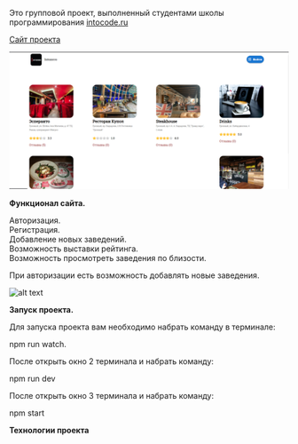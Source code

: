 Это групповой проект, выполненный студентами школы программирования <a href="https://intocode.ru/">intocode.ru</a>


<a href="https://whispering-castle-10972.herokuapp.com/">Сайт проекта</a>



![img_1.png](img_1.png) 



**Функционал сайта.**

Авторизация. <br>
Регистрация.<br>
Добавление новых заведений. <br>
Возможность выставки рейтинга.  <br>
Возможность просмотреть заведения по близости.  <br>


При авторизации есть возможность добавлять новые заведения.

![alt text](../capture_20210730020000964.png)


**Запуск проекта.**

Для запуска проекта вам необходимо набрать команду в терминале: <br>

 npm run watch.


После открыть окно 2 терминала и набрать команду: <br>

npm run dev


После открыть окно 3 терминала и набрать команду: <br>

npm start




**Технологии проекта**

<a href="https://camo.githubusercontent.com/771617f2eac4ed5bc7d9ae680e4edafef9ba31bbb4d0d30ea21cf944dfa62a81/68747470733a2f2f696d672e736869656c64732e696f2f62616467652f2d52656163742d3435623864383f7374796c653d666f722d7468652d6261646765266c6f676f3d7265616374266c6f676f436f6c6f723d7768697465"></a>
<a href="https://camo.githubusercontent.com/9bceb931d755afc93679b5b7fbdffd68403e3c6bb78fe29d1de662cac4be014a/68747470733a2f2f696d672e736869656c64732e696f2f62616467652f2d4769746875622d626c61636b3f7374796c653d666f722d7468652d6261646765266c6f676f3d676974687562266c6f676f436f6c6f723d7768697465"></a>
<a href="https://camo.githubusercontent.com/34d9487f29365780fa14138d197a71172a0e1fb8765fcb28734dcd0770f7eba7/68747470733a2f2f696d672e736869656c64732e696f2f62616467652f2d4865726f6b752d3736344142433f7374796c653d666f722d7468652d6261646765266c6f676f3d6865726f6b75266c6f676f436f6c6f723d7768697465"></a>
<a href="https://camo.githubusercontent.com/b740e23fecd51e6f8f052f4e9476bab70d99342c9c4e7f7846c7ad76761eedc9/68747470733a2f2f696d672e736869656c64732e696f2f62616467652f2d52656475782d3433303039383f7374796c653d666f722d7468652d6261646765266c6f676f3d7265647578266c6f676f436f6c6f723d7768697465"></a>
<a href="https://camo.githubusercontent.com/3828882d27e2f29f0548b26a8c05b26b35841920e3442574c4f8708edb42a87c/68747470733a2f2f696d672e736869656c64732e696f2f62616467652f2d52656475785f5468756e6b2d77686974653f7374796c653d666f722d7468652d6261646765266c6f676f3d5265647578266c6f676f436f6c6f723d343330303938"></a>
<a href="https://camo.githubusercontent.com/6195c0b5e41e882ce971a5c79732afde458ab81f14186978ef06b81cc49cd961/68747470733a2f2f696d672e736869656c64732e696f2f62616467652f2d52656475785f4c6f676765722d3433303039383f7374796c653d666f722d7468652d6261646765266c6f676f3d5265647578266c6f676f436f6c6f723d7768697465"></a>
<a href="https://camo.githubusercontent.com/d18cf19d65c79ef35520feaf1dad14b897039bed509a855903af478626c4a612/68747470733a2f2f696d672e736869656c64732e696f2f62616467652f2d4a534f4e5f5365727665722d77686974653f7374796c653d666f722d7468652d6261646765266c6f676f3d4a534f4e266c6f676f436f6c6f723d626c61636b"></a>
<a href="https://camo.githubusercontent.com/a4ca6b71d62aa6f56199242308ccb9619737bc6d78aeb0599ba5978866e72789/68747470733a2f2f696d672e736869656c64732e696f2f62616467652f2d52656163745f526f757465722d626c61636b3f7374796c653d666f722d7468652d6261646765266c6f676f3d72656163742d726f75746572266c6f676f436f6c6f723d6f72616e6765"></a>
<a href="https://camo.githubusercontent.com/b8d8f86e6d867b32efe2840e427f6bfbe9cbf6d800ddb921ecc40dce578ff341/68747470733a2f2f696d672e736869656c64732e696f2f62616467652f2d50726574746965722d677265793f7374796c653d666f722d7468652d6261646765266c6f676f3d5072657474696572266c6f676f436f6c6f723d6f72616e6765"></a>
<a href="https://camo.githubusercontent.com/324ecb8e3920e6c4826b60f2afd553c8a1b6ea87782030de0eaa65bb8c8b2919/68747470733a2f2f696d672e736869656c64732e696f2f62616467652f2d4769742d4630353033323f7374796c653d666f722d7468652d6261646765266c6f676f3d676974266c6f676f436f6c6f723d7768697465"></a>
<a href="https://camo.githubusercontent.com/8648a0260432e0fd8db29d746701df764706514a806524244419a313e046e8e9/68747470733a2f2f696d672e736869656c64732e696f2f62616467652f2d4a6176615363726970742d79656c6c6f773f7374796c653d666f722d7468652d6261646765266c6f676f3d4a617661536372697074266c6f676f436f6c6f723d7768697465"></a>















[comment]: <> (/*Информация для того чтобы вы понимали как пользоваться нашим приложением.*/)
[comment]: <> (/Перед запуском приложения вам необходимо открыть 1 терминал,
написать в нем команду: npm run watch,
    затем открыть 2 терминал написать в нем команду: npm run dev,
    затем открыть 3 терминал написать туда команду: npm start,
    и тогда запуститься наше приложение.
    ОЧЕНЬ ВАЖНО! ПОСЛЕ НАПИСАНИЯ ПЕРВЫХ 2 КОМАНД, ТЕРМИНАЛЫ НЕ ЗАКРЫВАТЬ!/)
